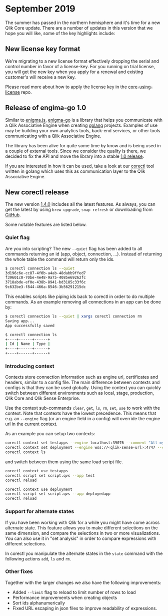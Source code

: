 # September 2019

The summer has passed in the northern hemisphere and it's time for a new Qlik Core update. There are a number of
updates in this version that we hope you will like, some of the key highlights include:

## New license key format

We're migrating to a new license format effectively dropping the serial and control number in favor of a license-key.
For you running on trial license, you will get the new key when you apply for a renewal and existing customer's will
receive a new key.

Please read more about how to apply the license key in the
[core-using-license](https://github.com/qlik-oss/core-using-licenses) repo.

## Release of engima-go 1.0

Similar to [enigma.js](https://github.com/qlik-oss/enigma.js), [enigma-go](https://github.com/qlik-oss/enigma-go) is a
library that helps you communicate with a Qlik Associative Engine when creating [golang](https://golang.org/) projects.
Examples of use may be building your own analytics tools, back-end services, or other tools communicating with a Qlik
Associative Engine.

The library has been alive for quite some time by know and is being used in a couple of external tools.
Since we consider the quality is there, we decided to fix the API and move the library into a stable
[1.0 release](https://github.com/qlik-oss/enigma-go/releases/tag/v1.0.0).

If you are interested in how it can be used, take a look at our [corectl](https://github.com/qlik-oss/corectl) tool
written in golang which uses this as communication layer to the Qlik Associative Engine.

## New corectl release

The new version [1.4.0](https://github.com/qlik-oss/corectl/releases/tag/v1.4.0) includes all the latest features.
As always, you can get the latest by using `brew upgrade`, `snap refresh` or downloading from
[GitHub](https://github.com/qlik-oss/corectl/releases).

Some notable features are listed below.

### Quiet flag

Are you into scripting? The new `--quiet` flag has been added to all commands returning an id
(app, object, connection, ...). Instead of returning the whole table the command will return only the ids.

```bash
$ corectl connection ls --quiet
3d196c6e-cc87-4f0b-a4ab-48dabb9ffed7
f39601c0-70be-4e48-9a75-4085e69262fc
3718abde-ef0e-438b-8941-bd3185c33f6c
9c632be3-f844-466a-8546-3b56291215dc
```

This enables scripts like piping ids back to corectl in order to do multiple commands. As an example removing all
connections in an app can be done by:

```bash
$ corectl connection ls --quiet | xargs corectl connection rm
Saving app...
App successfully saved

$ corectl connection ls
+----+------+------+
| Id | Name | Type |
+----+------+------+
+----+------+------+
```

### Introducing context

Contexts store connection information such as engine url, certificates and headers, similar to a config file. The main
difference between contexts and configs is that they can be used globally. Using the context you can quickly switch
between different environments such as local, stage, production, Qlik Core and Qlik Sense Enterprise.

Use the context sub-commands `clear`, `get`, `ls`, `rm`, `set`, `use` to work with the context. Note that contexts have
the lowest precedence. This means that e.g. an `--engine` flag (or an engine field in a config) will override the engine
url in the current context.

As an example you can setup two contexts:

```bash
corectl context set testapps --engine localhost:39076 --comment "All my local test apps"
corectl context set deployment --engine wss://<qlik-sense-url>:4747 --certificates <certfolder> --headers "X-Qlik-User: UserDirectory=<userdir>; UserId=<userid>"
corectl context ls
```

and switch between them using the same load script file.

```bash
corectl context use testapps
corectl script set script.qvs --app test
corectl reload

corectl context use deployment
corectl script set script.qvs --app deployedapp
corectl reload
```

### Support for alternate states

If you have been working with Qlik for a while you might have come across alternate state. This feature allows you to
make different selections on the same dimension, and compare the selections in two or more visualizations. You can also
use it in "set analysis" in order to compare expressions with different selections.

In corectl you manipulate the alternate states in the `state` command with the following actions `add`, `ls` and `rm`.

### Other fixes

Together with the larger changes we also have the following improvements:

* Added `--limit` flag to reload to limit number of rows to load
* Performance improvements when creating objects
* Sort ids alphanumerically
* Fixed URL escaping in json files to improve readability of expressions.
